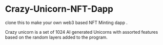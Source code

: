# Crazy-Unicorn-NFT-Dapp

clone this to make your own web3 based NFT Minting dapp .


Crazy unicorn is a set of 1024 AI generated Unicorns with assorted features based on the random layers added to the program. 

